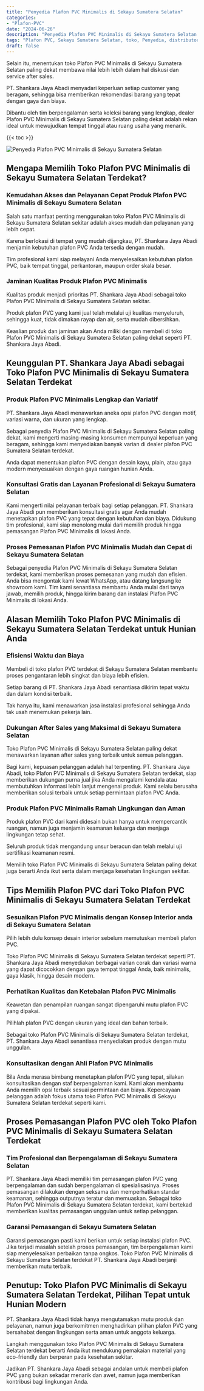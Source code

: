 ```yaml
---
title: "Penyedia Plafon PVC Minimalis di Sekayu Sumatera Selatan"
categories: 
- "Plafon-PVC"
date: "2024-06-26"
description: "Penyedia Plafon PVC Minimalis di Sekayu Sumatera Selatan bagi tempat tinggal, office, dan ritel. Material unggulan, beragam motif, variasi warna modern, beserta servis pemasangan dikerjakan oleh tenaga ahli ahli serta kepastian resmi!|Jasa distribusi Plafon PVC Minimalis di Sekayu Sumatera Selatan bagi keperluan hunian, perkantoran, maupun toko, beserta plafon berkualitas dan pemasangan oleh teknisi profesional serta jaminan resmi.|Solusi Plafon PVC Minimalis di Sekayu Sumatera Selatan yang andal bagi hunian, office, serta ritel, bersama produk terbaik dan instalasi ditangani oleh teknisi berpengalaman dan kepastian resmi.|Penyediaan Plafon PVC Minimalis di Sekayu Sumatera Selatan untuk tempat tinggal, perkantoran, dan gerai, beserta plafon unggulan dan pemasangan oleh tim berpengalaman, lengkap dengan garansi resmi.}"
tags: "Plafon PVC, Sekayu Sumatera Selatan, toko, Penyedia, distributor"
draft: false
---
```


Selain itu, menentukan toko Plafon PVC Minimalis di Sekayu Sumatera Selatan paling dekat membawa nilai lebih lebih dalam hal diskusi dan service after sales.

PT. Shankara Jaya Abadi menyadari keperluan setiap customer yang beragam, sehingga bisa memberikan rekomendasi barang yang tepat dengan gaya dan biaya.

Dibantu oleh tim berpengalaman serta koleksi barang yang lengkap, dealer Plafon PVC Minimalis di Sekayu Sumatera Selatan paling dekat adalah rekan ideal untuk mewujudkan tempat tinggal atau ruang usaha yang menarik.

{{< toc >}}

![Penyedia Plafon PVC Minimalis di Sekayu Sumatera Selatan](/images/Plafon-PVC/Penyedia-Plafon-PVC-Minimalis-di-Sekayu-Sumatera-Selatan.png)


## Mengapa Memilih Toko Plafon PVC Minimalis di Sekayu Sumatera Selatan Terdekat?

### Kemudahan Akses dan Pelayanan Cepat Produk Plafon PVC Minimalis di Sekayu Sumatera Selatan

Salah satu manfaat penting menggunakan toko Plafon PVC Minimalis di Sekayu Sumatera Selatan sekitar adalah akses mudah dan pelayanan yang lebih cepat.

Karena berlokasi di tempat yang mudah dijangkau, PT. Shankara Jaya Abadi menjamin kebutuhan plafon PVC Anda tersedia dengan mudah.

Tim profesional kami siap melayani Anda menyelesaikan kebutuhan plafon PVC, baik tempat tinggal, perkantoran, maupun order skala besar.

### Jaminan Kualitas Produk Plafon PVC Minimalis

Kualitas produk menjadi prioritas PT. Shankara Jaya Abadi sebagai toko Plafon PVC Minimalis di Sekayu Sumatera Selatan sekitar.

Produk plafon PVC yang kami jual telah melalui uji kualitas menyeluruh, sehingga kuat, tidak dimakan rayap dan air, serta mudah dibersihkan.

Keaslian produk dan jaminan akan Anda miliki dengan membeli di toko Plafon PVC Minimalis di Sekayu Sumatera Selatan paling dekat seperti PT. Shankara Jaya Abadi.

## Keunggulan PT. Shankara Jaya Abadi sebagai Toko Plafon PVC Minimalis di Sekayu Sumatera Selatan Terdekat

### Produk Plafon PVC Minimalis Lengkap dan Variatif

PT. Shankara Jaya Abadi menawarkan aneka opsi plafon PVC dengan motif, variasi warna, dan ukuran yang lengkap.

Sebagai penyedia Plafon PVC Minimalis di Sekayu Sumatera Selatan paling dekat, kami mengerti masing-masing konsumen mempunyai keperluan yang beragam, sehingga kami menyediakan banyak varian di dealer plafon PVC Sumatera Selatan terdekat.

Anda dapat menentukan plafon PVC dengan desain kayu, plain, atau gaya modern menyesuaikan dengan gaya ruangan hunian Anda.

### Konsultasi Gratis dan Layanan Profesional di Sekayu Sumatera Selatan

Kami mengerti nilai pelayanan terbaik bagi setiap pelanggan. PT. Shankara Jaya Abadi pun memberikan konsultasi gratis agar Anda mudah menetapkan plafon PVC yang tepat dengan kebutuhan dan biaya. Didukung tim profesional, kami siap menolong mulai dari memilih produk hingga pemasangan Plafon PVC Minimalis di lokasi Anda.

### Proses Pemesanan Plafon PVC Minimalis Mudah dan Cepat di Sekayu Sumatera Selatan

Sebagai penyedia Plafon PVC Minimalis di Sekayu Sumatera Selatan terdekat, kami memberikan proses pemesanan yang mudah dan efisien. Anda bisa mengontak kami lewat WhatsApp, atau datang langsung ke showroom kami. Tim kami senantiasa membantu Anda mulai dari tanya jawab, memilih produk, hingga kirim barang dan instalasi Plafon PVC Minimalis di lokasi Anda.

## Alasan Memilih Toko Plafon PVC Minimalis di Sekayu Sumatera Selatan Terdekat untuk Hunian Anda

### Efisiensi Waktu dan Biaya

Membeli di toko plafon PVC terdekat di Sekayu Sumatera Selatan membantu proses pengantaran lebih singkat dan biaya lebih efisien.

Setiap barang di PT. Shankara Jaya Abadi senantiasa dikirim tepat waktu dan dalam kondisi terbaik.

Tak hanya itu, kami menawarkan jasa instalasi profesional sehingga Anda tak usah menemukan pekerja lain.

### Dukungan After Sales yang Maksimal di Sekayu Sumatera Selatan

Toko Plafon PVC Minimalis di Sekayu Sumatera Selatan paling dekat menawarkan layanan after sales yang terbaik untuk semua pelanggan.

Bagi kami, kepuasan pelanggan adalah hal terpenting. PT. Shankara Jaya Abadi, toko Plafon PVC Minimalis di Sekayu Sumatera Selatan terdekat, siap memberikan dukungan purna jual jika Anda mengalami kendala atau membutuhkan informasi lebih lanjut mengenai produk. Kami selalu berusaha memberikan solusi terbaik untuk setiap permintaan plafon PVC Anda.

### Produk Plafon PVC Minimalis Ramah Lingkungan dan Aman

Produk plafon PVC dari kami didesain bukan hanya untuk mempercantik ruangan, namun juga menjamin keamanan keluarga dan menjaga lingkungan tetap sehat.

Seluruh produk tidak mengandung unsur beracun dan telah melalui uji sertifikasi keamanan resmi.

Memilih toko Plafon PVC Minimalis di Sekayu Sumatera Selatan paling dekat juga berarti Anda ikut serta dalam menjaga kesehatan lingkungan sekitar.

## Tips Memilih Plafon PVC dari Toko Plafon PVC Minimalis di Sekayu Sumatera Selatan Terdekat

### Sesuaikan Plafon PVC Minimalis dengan Konsep Interior anda di Sekayu Sumatera Selatan

Pilih lebih dulu konsep desain interior sebelum memutuskan membeli plafon PVC.

Toko Plafon PVC Minimalis di Sekayu Sumatera Selatan terdekat seperti PT. Shankara Jaya Abadi menyediakan berbagai varian corak dan variasi warna yang dapat dicocokkan dengan gaya tempat tinggal Anda, baik minimalis, gaya klasik, hingga desain modern.

### Perhatikan Kualitas dan Ketebalan Plafon PVC Minimalis

Keawetan dan penampilan ruangan sangat dipengaruhi mutu plafon PVC yang dipakai.

Pilihlah plafon PVC dengan ukuran yang ideal dan bahan terbaik.

Sebagai toko Plafon PVC Minimalis di Sekayu Sumatera Selatan terdekat, PT. Shankara Jaya Abadi senantiasa menyediakan produk dengan mutu unggulan.

### Konsultasikan dengan Ahli Plafon PVC Minimalis

Bila Anda merasa bimbang menetapkan plafon PVC yang tepat, silakan konsultasikan dengan staf berpengalaman kami. Kami akan membantu Anda memilih opsi terbaik sesuai permintaan dan biaya. Kepercayaan pelanggan adalah fokus utama toko Plafon PVC Minimalis di Sekayu Sumatera Selatan terdekat seperti kami.

## Proses Pemasangan Plafon PVC oleh Toko Plafon PVC Minimalis di Sekayu Sumatera Selatan Terdekat

### Tim Profesional dan Berpengalaman di Sekayu Sumatera Selatan

PT. Shankara Jaya Abadi memiliki tim pemasangan plafon PVC yang berpengalaman dan sudah berpengalaman di spesialisasinya. Proses pemasangan dilakukan dengan seksama dan memperhatikan standar keamanan, sehingga outputnya teratur dan memuaskan. Sebagai toko Plafon PVC Minimalis di Sekayu Sumatera Selatan terdekat, kami bertekad memberikan kualitas pemasangan unggulan untuk setiap pelanggan.

### Garansi Pemasangan di Sekayu Sumatera Selatan

Garansi pemasangan pasti kami berikan untuk setiap instalasi plafon PVC. Jika terjadi masalah setelah proses pemasangan, tim berpengalaman kami siap menyelesaikan perbaikan tanpa ongkos. Toko Plafon PVC Minimalis di Sekayu Sumatera Selatan terdekat PT. Shankara Jaya Abadi berjanji memberikan mutu terbaik.

## Penutup: Toko Plafon PVC Minimalis di Sekayu Sumatera Selatan Terdekat, Pilihan Tepat untuk Hunian Modern

PT. Shankara Jaya Abadi tidak hanya mengutamakan mutu produk dan pelayanan, namun juga berkomitmen menghadirkan pilihan plafon PVC yang bersahabat dengan lingkungan serta aman untuk anggota keluarga.

Langkah menggunakan toko Plafon PVC Minimalis di Sekayu Sumatera Selatan terdekat berarti Anda ikut mendukung pemakaian material yang eco-friendly dan berperan pada kesehatan sekitar.

Jadikan PT. Shankara Jaya Abadi sebagai andalan untuk membeli plafon PVC yang bukan sekadar menarik dan awet, namun juga memberikan kontribusi bagi lingkungan Anda.
